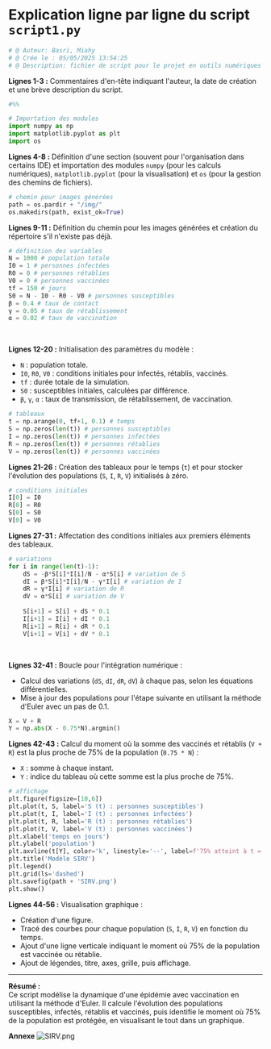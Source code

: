 # Explication ligne par ligne du script `script1.py`

```python:script\script1.py
# @ Auteur: Basri, Miahy
# @ Crée le : 05/05/2025 13:54:25
# @ Description: fichier de script pour le projet en outils numériques
```
**Lignes 1-3 :** Commentaires d'en-tête indiquant l'auteur, la date de création et une brève description du script.

```python
#%%

# Importation des modules
import numpy as np
import matplotlib.pyplot as plt
import os
```

**Lignes 4-8 :** Définition d'une section (souvent pour l'organisation dans certains IDE) et importation des modules `numpy` (pour les calculs numériques), `matplotlib.pyplot` (pour la visualisation) et `os` (pour la gestion des chemins de fichiers).

```python
# chemin pour images générées
path = os.pardir + "/img/"
os.makedirs(path, exist_ok=True)
```
**Lignes 9-11 :** Définition du chemin pour les images générées et création du répertoire s'il n'existe pas déjà.

```python
# définition des variables
N = 1000 # population totale
I0 = 1 # personnes infectées
R0 = 0 # personnes rétablies
V0 = 0 # personnes vaccinées
tf = 150 # jours
S0 = N - I0 - R0 - V0 # personnes susceptibles
β = 0.4 # taux de contact
γ = 0.05 # taux de rétablissement
α = 0.02 # taux de vaccination
```
<div style="page-break-before:always">&nbsp;</div>
<p></p>

**Lignes 12-20 :** Initialisation des paramètres du modèle :
- `N` : population totale.
- `I0`, `R0`, `V0` : conditions initiales pour infectés, rétablis, vaccinés.
- `tf` : durée totale de la simulation.
- `S0` : susceptibles initiales, calculées par différence.
- `β`, `γ`, `α` : taux de transmission, de rétablissement, de vaccination.

```python
# tableaux
t = np.arange(0, tf+1, 0.1) # temps
S = np.zeros(len(t)) # personnes susceptibles
I = np.zeros(len(t)) # personnes infectées
R = np.zeros(len(t)) # personnes rétablies
V = np.zeros(len(t)) # personnes vaccinées
```
**Lignes 21-26 :** Création des tableaux pour le temps (`t`) et pour stocker l'évolution des populations (`S`, `I`, `R`, `V`) initialisés à zéro.

```python
# conditions initiales
I[0] = I0
R[0] = R0
S[0] = S0
V[0] = V0
```
**Lignes 27-31 :** Affectation des conditions initiales aux premiers éléments des tableaux.

```python
# variations
for i in range(len(t)-1):
    dS = -β*S[i]*I[i]/N - α*S[i] # variation de S
    dI = β*S[i]*I[i]/N - γ*I[i] # variation de I
    dR = γ*I[i] # variation de R
    dV = α*S[i] # variation de V
    
    S[i+1] = S[i] + dS * 0.1
    I[i+1] = I[i] + dI * 0.1
    R[i+1] = R[i] + dR * 0.1
    V[i+1] = V[i] + dV * 0.1
```

<div style="page-break-before:always">&nbsp;</div>
<p></p>

**Lignes 32-41 :** Boucle pour l'intégration numérique :
- Calcul des variations (`dS`, `dI`, `dR`, `dV`) à chaque pas, selon les équations différentielles.
- Mise à jour des populations pour l'étape suivante en utilisant la méthode d'Euler avec un pas de 0.1.

```python
X = V + R
Y = np.abs(X - 0.75*N).argmin()
```

**Lignes 42-43 :** Calcul du moment où la somme des vaccinés et rétablis (`V + R`) est la plus proche de 75% de la population (`0.75 * N`) :
- `X` : somme à chaque instant.
- `Y` : indice du tableau où cette somme est la plus proche de 75%.

```python
# affichage 
plt.figure(figsize=[10,6])
plt.plot(t, S, label='S (t) : personnes susceptibles')
plt.plot(t, I, label='I (t) : personnes infectées')
plt.plot(t, R, label='R (t) : personnes rétablies')
plt.plot(t, V, label='V (t) : personnes vaccinées')
plt.xlabel('temps en jours')
plt.ylabel('population')
plt.axvline(t[Y], color='k', linestyle='--', label=f'75% atteint à t = {t[Y]:.1f} jours')
plt.title('Modèle SIRV')
plt.legend()
plt.grid(ls='dashed')
plt.savefig(path + 'SIRV.png')
plt.show()
```
**Lignes 44-56 :** Visualisation graphique :
- Création d'une figure.
- Tracé des courbes pour chaque population (`S`, `I`, `R`, `V`) en fonction du temps.
- Ajout d'une ligne verticale indiquant le moment où 75% de la population est vaccinée ou rétablie.
- Ajout de légendes, titre, axes, grille, puis affichage.

---

**Résumé :**  
Ce script modélise la dynamique d'une épidémie avec vaccination en utilisant la méthode d'Euler. Il calcule l'évolution des populations susceptibles, infectés, rétablis et vaccinés, puis identifie le moment où 75% de la population est protégée, en visualisant le tout dans un graphique.

**Annexe**
![SIRV.png](../img/SIRV.png)